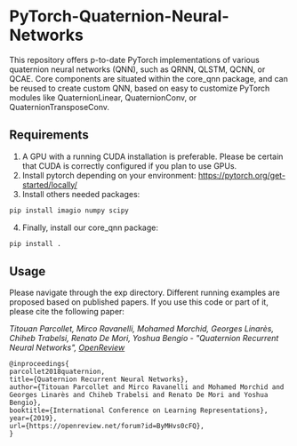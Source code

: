 # PyTorch-Quaternion-Neural-Networks

This repository offers p-to-date PyTorch implementations of various quaternion neural networks (QNN), such as QRNN, QLSTM, QCNN, or QCAE. Core components are situated within the core_qnn package, and can be reused to create custom QNN, based on easy to customize PyTorch modules like QuaternionLinear, QuaternionConv, or QuaternionTransposeConv.

Requirements
------------
1. A GPU with a running CUDA installation is preferable. Please be certain that CUDA is correctly configured if you plan to use GPUs.
2. Install pytorch depending on your environment: https://pytorch.org/get-started/locally/
3. Install others needed packages:

```bash
pip install imagio numpy scipy     
```

4. Finally, install our core_qnn package:
```bash
pip install .   
```

Usage
------------

Please navigate through the exp directory. Different running examples are proposed based on published papers. If you use this code or part of it, please cite the following paper:

*Titouan Parcollet, Mirco Ravanelli, Mohamed Morchid, Georges Linarès, Chiheb Trabelsi, Renato De Mori, Yoshua Bengio - "Quaternion Recurrent Neural Networks", [OpenReview](https://openreview.net/forum?id=ByMHvs0cFQ)*

```
@inproceedings{
parcollet2018quaternion,
title={Quaternion Recurrent Neural Networks},
author={Titouan Parcollet and Mirco Ravanelli and Mohamed Morchid and Georges Linarès and Chiheb Trabelsi and Renato De Mori and Yoshua Bengio},
booktitle={International Conference on Learning Representations},
year={2019},
url={https://openreview.net/forum?id=ByMHvs0cFQ},
}
```
